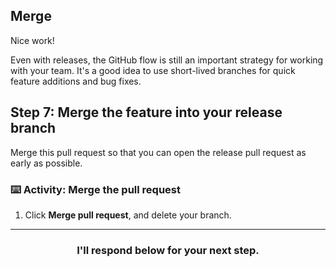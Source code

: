 ## Merge

Nice work!

Even with releases, the GitHub flow is still an important strategy for working with your team. It's a good idea to use short-lived branches for quick feature additions and bug fixes.

## Step 7: Merge the feature into your release branch

Merge this pull request so that you can open the release pull request as early as possible.

### :keyboard: Activity: Merge the pull request

1. Click **Merge pull request**, and delete your branch.

<hr>
<h3 align="center">I'll respond below for your next step.</h3>
